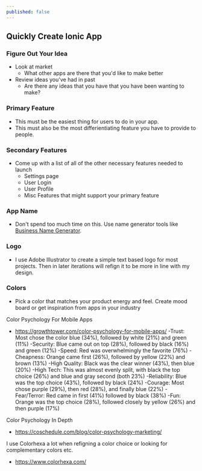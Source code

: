 ```yaml
---
published: false
---
```

## Quickly Create Ionic App

### Figure Out Your Idea
- Look at market
	- What other apps are there that you'd like to make better
- Review ideas you've had in past
	- Are there any ideas that you have that you have been wanting to make?

### 

### Primary Feature
- This must be the easiest thing for users to do in your app.
- This must also be the most differientiating feature you have to provide to people.

### Secondary Features
- Come up with a list of all of the other necessary features needed to launch
	- Settings page
    - User Login
    - User Profile
    - Misc Features that might support your primary feature
    
### App Name
- Don't spend too much time on this. Use name generator tools like [Business Name Generator](https://businessnamegenerator.com/).

### Logo
- I use Adobe Illustrator to create a simple text based logo for most projects. Then in later iterations will refign it to be more in line with my design.

### Colors
- Pick a color that matches your product energy and feel. Create mood board or get inspiration from apps in your industry

Color Psychology For Mobile Apps
- https://growthtower.com/color-psychology-for-mobile-apps/
-Trust: Most chose the color blue (34%), followed by white (21%) and green (11%)
-Security: Blue came out on top (28%), followed by black (16%) and green (12%)
-Speed: Red was overwhelmingly the favorite (76%)
-Cheapness: Orange came first (26%), followed by yellow (22%) and brown (13%)
-High Quality: Black was the clear winner (43%), then blue (20%)
-High Tech: This was almost evenly split, with black the top choice (26%) and blue and gray second (both 23%)
-Reliability: Blue was the top choice (43%), followed by black (24%)
-Courage: Most chose purple (29%), then red (28%), and finally blue (22%)
-Fear/Terror: Red came in first (41%) followed by black (38%)
-Fun: Orange was the top choice (28%), followed closely by yellow (26%) and then purple (17%)

Color Psychology In Depth
- https://coschedule.com/blog/color-psychology-marketing/

I use Colorhexa a lot when refigning a color choice or looking for complementary colors etc.
- https://www.colorhexa.com/